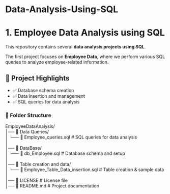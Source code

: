 # Data-Analysis-Using-SQL


# 1. Employee Data Analysis using SQL  

This repository contains several **data analysis projects using SQL**.

The first project focuses on **Employee Data**, where we perform various SQL queries to analyze employee-related information.  

## 🔹 Project Highlights  
- ✅ Database schema creation  
- ✅ Data insertion and management  
- ✅ SQL queries for data analysis  

### 📂 Folder Structure  
EmployeeDataAnalysis/  
│── 📁 Data Queries/  
│   └── 📄 Employee_queries.sql  # SQL queries for data analysis  
│  
│── 📁 DataBase/  
│   └── 📄 db_Employee.sql  # Database schema and setup  
│  
│── 📁 Table creation and data/  
│   └── 📄 Employee_Table_Data_insertion.sql  # Table creation & sample data  
│  
│── 📄 LICENSE  # License file  
│── 📄 README.md  # Project documentation  
